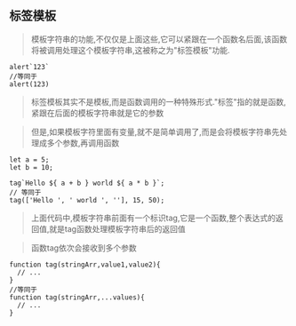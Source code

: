 ## 标签模板
>模板字符串的功能,不仅仅是上面这些,它可以紧跟在一个函数名后面,该函数将被调用处理这个模板字符串,这被称之为"标签模板"功能.
```
alert`123`
//等同于
alert(123)
```
>标签模板其实不是模板,而是函数调用的一种特殊形式."标签"指的就是函数,紧跟在后面的模板字符串就是它的参数

>但是,如果模板字符里面有变量,就不是简单调用了,而是会将模板字符串先处理成多个参数,再调用函数
```
let a = 5;
let b = 10;

tag`Hello ${ a + b } world ${ a * b }`;
// 等同于
tag(['Hello ', ' world ', ''], 15, 50);
```
>上面代码中,模板字符串前面有一个标识tag,它是一个函数,整个表达式的返回值,就是tag函数处理模板字符串后的返回值

>函数tag依次会接收到多个参数
```
function tag(stringArr,value1,value2){
  // ...
}
//等同于
function tag(stringArr,...values){
  // ...
}
```